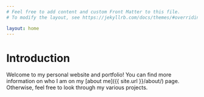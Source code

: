 ```yaml
---
# Feel free to add content and custom Front Matter to this file.
# To modify the layout, see https://jekyllrb.com/docs/themes/#overriding-theme-defaults

layout: home
---
```

# Introduction

Welcome to my personal website and portfolio! You can find more information on who I am on my [about me]({{ site.url }}/about/) page. Otherwise, feel free to look through my various projects. 
